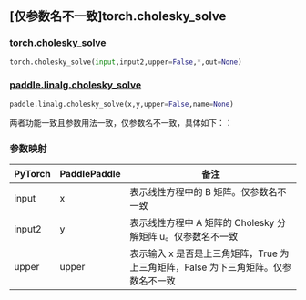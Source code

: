 ## [仅参数名不一致]torch.cholesky_solve

### [torch.cholesky_solve](https://pytorch.org/docs/stable/generated/torch.cholesky_solve.html?highlight=cholesky#torch.cholesky_solve)

```python
torch.cholesky_solve(input,input2,upper=False,*,out=None)
```

### [paddle.linalg.cholesky_solve](https://www.paddlepaddle.org.cn/documentation/docs/zh/develop/api/paddle/linalg/cholesky_solve_cn.html#cholesky-solve)

```python
paddle.linalg.cholesky_solve(x,y,upper=False,name=None)
```

两者功能一致且参数用法一致，仅参数名不一致，具体如下：：

### 参数映射
|PyTorch|PaddlePaddle|备注|
| ------- | ------- | ------- |
|input|x|表示线性方程中的 B 矩阵。仅参数名不一致|
|input2|y|表示线性方程中 A 矩阵的 Cholesky 分解矩阵 u。仅参数名不一致|
|upper|upper|表示输入 x 是否是上三角矩阵，True 为上三角矩阵，False 为下三角矩阵。仅参数名不一致|
